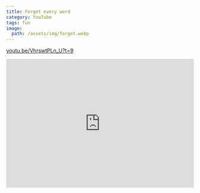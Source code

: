 ```yaml
---
title: Forget every word
category: YouTube
tags: fun
image:
  path: /assets/img/forget.webp
---
```


[youtu.be/VhrswtPLn_U?t=9](https://youtu.be/VhrswtPLn_U?t=9)

<iframe src="https://www.youtube.com/embed/VhrswtPLn_U?start=9&end=31" frameborder="0" allow="accelerometer; autoplay; clipboard-write; encrypted-media; gyroscope; picture-in-picture; web-share" allowfullscreen style="width: 100%; aspect-ratio: 16 / 11"></iframe>
